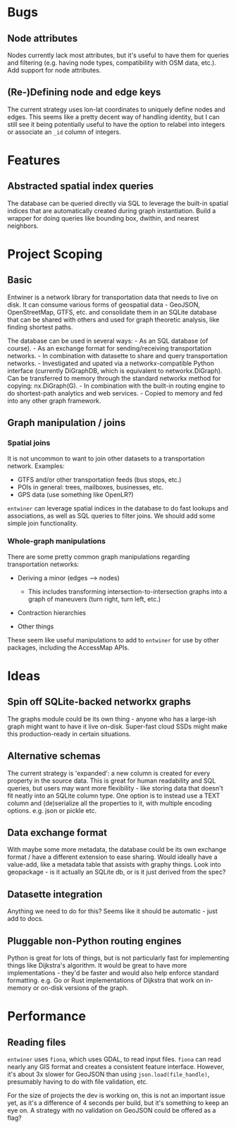 # Bugs

## Node attributes

Nodes currently lack most attributes, but it's useful to have them for queries and
filtering (e.g. having node types, compatibility with OSM data, etc.). Add support for
node attributes.

## (Re-)Defining node and edge keys

The current strategy uses lon-lat coordinates to uniquely define nodes and edges. This
seems like a pretty decent way of handling identity, but I can still see it being
potentially useful to have the option to relabel into integers or associate an `_id`
column of integers.

# Features

## Abstracted spatial index queries

The database can be queried directly via SQL to leverage the built-in spatial indices
that are automatically created during graph instantiation. Build a wrapper for doing
queries like bounding box, dwithin, and nearest neighbors.

# Project Scoping

## Basic

Entwiner is a network library for transportation data that needs to live on disk. It
can consume various forms of geospatial data - GeoJSON, OpenStreetMap, GTFS, etc. and
consolidate them in an SQLite database that can be shared with others and used for
graph theoretic analysis, like finding shortest paths.

The database can be used in several ways:
    - As an SQL database (of course).
    - As an exchange format for sending/receiving transportation networks.
    - In combination with datasette to share and query transportation networks.
    - Investigated and upated via a networkx-compatible Python interface (currently
      DiGraphDB, which is equivalent to networkx.DiGraph). Can be transferred to
      memory through the standard networkx method for copying: nx.DiGraph(G).
    - In combination with the built-in routing engine to do shortest-path analytics and
      web services.
    - Copied to memory and fed into any other graph framework.

## Graph manipulation / joins

### Spatial joins

It is not uncommon to want to join other datasets to a transportation network.
Examples:

- GTFS and/or other transportation feeds (bus stops, etc.)
- POIs in general: trees, mailboxes, businesses, etc.
- GPS data (use something like OpenLR?)

`entwiner` can leverage spatial indices in the database to do fast lookups and
associations, as well as SQL queries to filter joins. We should add some simple join
functionality.

### Whole-graph manipulations

There are some pretty common graph manipulations regarding transportation networks:

- Deriving a minor (edges --> nodes)
    - This includes transforming intersection-to-intersection graphs into a graph of
    maneuvers (turn right, turn left, etc.)

- Contraction hierarchies

- Other things

These seem like useful manipulations to add to `entwiner` for use by other packages,
including the AccessMap APIs.

# Ideas

## Spin off SQLite-backed networkx graphs

The graphs module could be its own thing - anyone who has a large-ish graph might want
to have it live on-disk. Super-fast cloud SSDs might make this production-ready in
certain situations.

## Alternative schemas

The current strategy is 'expanded': a new column is created for every property in the
source data. This is great for human readability and SQL queries, but users may want
more flexibility - like storing data that doesn't fit neatly into an SQLite column
type. One option is to instead use a TEXT column and (de)serialize all the properties
to it, with multiple encoding options. e.g. json or pickle etc.

## Data exchange format

With maybe some more metadata, the database could be its own exchange format / have a
different extension to ease sharing. Would ideally have a value-add, like a metadata
table that assists with graphy things. Look into geopackage - is it actually an SQLite
db, or is it just derived from the spec?

## Datasette integration

Anything we need to do for this? Seems like it should be automatic - just add to docs.

## Pluggable non-Python routing engines

Python is great for lots of things, but is not particularly fast for implementing
things like Dijkstra's algorithm. It would be great to have more implementations -
they'd be faster and would also help enforce standard formatting. e.g. Go or Rust
implementations of Dijkstra that work on in-memory or on-disk versions of the graph.

# Performance

## Reading files

`entwiner` uses `fiona`, which uses GDAL, to read input files. `fiona` can read nearly
any GIS format and creates a consistent feature interface. However, it's about 3x
slower for GeoJSON than using `json.load(file_handle)`, presumably having to do with
file validation, etc.

For the size of projects the dev is working on, this is not an important issue yet,
as it's a difference of 4 seconds per build, but it's something to keep an eye on. A
strategy with no validation on GeoJSON could be offered as a flag?
